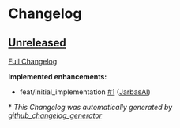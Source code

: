 # Changelog

## [Unreleased](https://github.com/OpenVoiceOS/ovos-audio-plugin-mpv/tree/HEAD)

[Full Changelog](https://github.com/OpenVoiceOS/ovos-audio-plugin-mpv/compare/8723ac21bf37f164251b16b6cd9d9ee71a6e98e7...HEAD)

**Implemented enhancements:**

- feat/initial\_implementation [\#1](https://github.com/OpenVoiceOS/ovos-audio-plugin-mpv/pull/1) ([JarbasAl](https://github.com/JarbasAl))



\* *This Changelog was automatically generated by [github_changelog_generator](https://github.com/github-changelog-generator/github-changelog-generator)*
